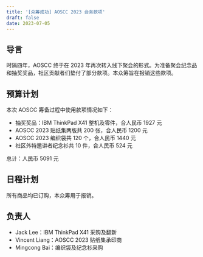 ```yaml
---
title: '[众筹成功] AOSCC 2023 会务款项'
draft: false
date: 2023-07-05
---
```


## 导言

时隔四年，AOSCC 终于在 2023 年再次转入线下聚会的形式。为准备聚会纪念品和抽奖奖品，社区贡献者们垫付了部分款项。本众筹旨在报销这些款项。

## 预算计划

本次 AOSCC 筹备过程中使用款项情况如下：

- 抽奖奖品：IBM ThinkPad X41 整机及零件，合人民币 1927 元
- AOSCC 2023 贴纸集两版共 200 张，合人民币 1200 元
- AOSCC 2023 编织袋共 120 个，合人民币 1440 元
- 社区外特邀讲者纪念衫共 10 件，合人民币 524 元

总计：人民币 5091 元

## 日程计划

所有商品均已订购，本众筹用于报销。

## 负责人

- Jack Lee：IBM ThinkPad X41 采购及翻新
- Vincent Liang：AOSCC 2023 贴纸集承印商
- Mingcong Bai：编织袋及纪念衫采购
